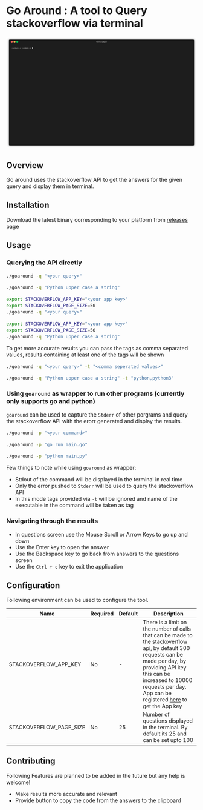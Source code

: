# Go Around : A tool to Query stackoverflow via terminal

![Demo](goaround.gif)

## Overview

Go around uses the stackoverflow API to get the answers for the given query and display them in terminal.

## Installation

Download the latest binary corresponding to your platform from [releases](https://github.com/glendsoza/goaround/releases/tag/v0.5) page

## Usage

### Querying the API directly

```bash
./goaround -q "<your query>"
```

```bash
./goaround -q "Python upper case a string"
```

```bash
export STACKOVERFLOW_APP_KEY="<your app key>"
export STACKOVERFLOW_PAGE_SIZE=50
./goaround -q "<your query>"
```

```bash
export STACKOVERFLOW_APP_KEY="<your app key>"
export STACKOVERFLOW_PAGE_SIZE=50
./goaround -q "Python upper case a string"
```

To get more accurate results you can pass the tags as comma separated values, results containing at least one of the tags will be shown

```bash
./goaround -q "<your query>" -t "<comma seperated values>"
```

```bash
./goaround -q "Python upper case a string" -t "python,python3"
```

### Using `goaround` as wrapper to run other programs (currently only supports go and python)

`goaround` can be used to capture the `Stderr` of other porgrams and query the stackoverflow API with the erorr generated and display the results.

```bash
./goaround -p "<your command>"
```

```bash
./goaround -p "go run main.go"
```

```bash
./goaround -p "python main.py"
```

Few things to note while using `goaround` as wrapper:

- Stdout of the command will be displayed in the terminal in real time
- Only the error pushed to `Stderr` will be used to query the stackoverflow API
- In this mode tags provided via `-t` will be ignored and name of the executable in the command will be taken as tag

### Navigating through the results

- In questions screen use the Mouse Scroll or Arrow Keys to go up and down
- Use the Enter key to open the answer
- Use the Backspace key to go back from answers to the questions screen
- Use the `Ctrl + c` key to exit the application

## Configuration

Following environment can be used to configure the tool.

| Name                    | Required | Default | Description                                                                                                                                                                                                                                                                                      |
| ----------------------- | -------- | ------- | ------------------------------------------------------------------------------------------------------------------------------------------------------------------------------------------------------------------------------------------------------------------------------------------------ |
| STACKOVERFLOW_APP_KEY   | No       | -       | There is a limit on the number of calls that can be made to the stackoverflow api, by default 300 requests can be made per day, by providing API key this can be increased to 10000 requests per day. App can be registered [here](https://stackapps.com/apps/oauth/register) to get the App key |
| STACKOVERFLOW_PAGE_SIZE | No       | 25      | Number of questions displayed in the terminal. By default its 25 and can be set upto 100                                                                                                                                                                                                         |

## Contributing

Following Features are planned to be added in the future but any help is welcome!

- Make results more accurate and relevant
- Provide button to copy the code from the answers to the clipboard
